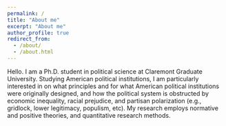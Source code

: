 ```yaml
---
permalink: /
title: "About me"
excerpt: "About me"
author_profile: true
redirect_from: 
  - /about/
  - /about.html
---
```


Hello. I am a Ph.D. student in political science at Claremont Graduate University. Studying American political institutions, I am particularly interested in on what principles and for what American political institutions were originally designed, and how the political system is obstructed by economic inequality, racial prejudice, and partisan polarization (e.g., gridlock, lower legitimacy, populism, etc). My research employs normative and positive theories, and quantitative research methods.
